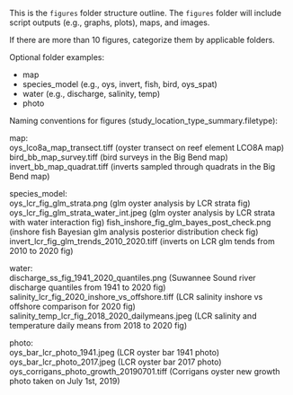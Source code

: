 This is the `figures` folder structure outline. The `figures` folder will include script outputs (e.g., graphs, plots), maps, and images. 
  
 If there are more than 10 figures, categorize them by applicable folders.  

Optional folder examples:  
- map  
- species_model (e.g., oys, invert, fish, bird, oys_spat)   
- water (e.g., discharge, salinity, temp)  
- photo  
  
  
Naming conventions for figures (study_location_type_summary.filetype):  
  
map:  
oys_lco8a_map_transect.tiff (oyster transect on reef element LCO8A map)  
bird_bb_map_survey.tiff (bird surveys in the Big Bend map)  
invert_bb_map_quadrat.tiff (inverts sampled through quadrats in the Big Bend map)
  
species_model:  
oys_lcr_fig_glm_strata.png (glm oyster analysis by LCR strata fig)  
oys_lcr_fig_glm_strata_water_int.jpeg (glm oyster analysis by LCR strata with water interaction fig) 
fish_inshore_fig_glm_bayes_post_check.png (inshore fish Bayesian glm analysis posterior distribution check fig)    
invert_lcr_fig_glm_trends_2010_2020.tiff (inverts on LCR glm tends from 2010 to 2020 fig)    
  
water:  
discharge_ss_fig_1941_2020_quantiles.png (Suwannee Sound river discharge quantiles from 1941 to 2020 fig)  
salinity_lcr_fig_2020_inshore_vs_offshore.tiff (LCR salinity inshore vs offshore comparison for 2020 fig)  
salinity_temp_lcr_fig_2018_2020_dailymeans.jpeg (LCR salinity and temperature daily means from 2018 to 2020 fig)  
  
photo:  
oys_bar_lcr_photo_1941.jpeg (LCR oyster bar 1941 photo)  
oys_bar_lcr_photo_2017.jpeg (LCR oyster bar 2017 photo)  
oys_corrigans_photo_growth_20190701.tiff (Corrigans oyster new growth photo taken on July 1st, 2019)

